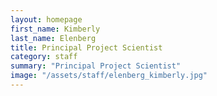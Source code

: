 ```yaml
---
layout: homepage
first_name: Kimberly
last_name: Elenberg
title: Principal Project Scientist
category: staff
summary: "Principal Project Scientist"
image: "/assets/staff/elenberg_kimberly.jpg"
---
```


